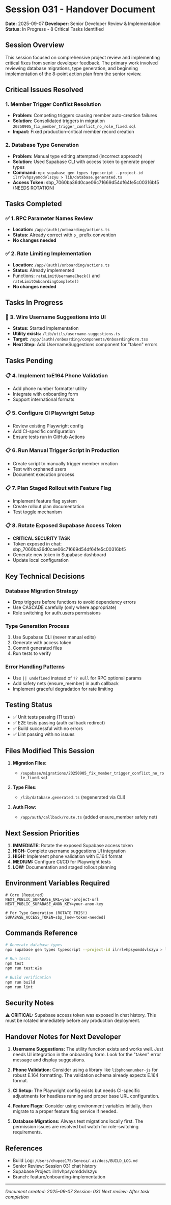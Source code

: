# Session 031 - Handover Document
**Date:** 2025-09-07
**Developer:** Senior Developer Review & Implementation
**Status:** In Progress - 8 Critical Tasks Identified

## Session Overview
This session focused on comprehensive project review and implementing critical fixes from senior developer feedback. The primary work involved reviewing database migrations, type generation, and beginning implementation of the 8-point action plan from the senior review.

## Critical Issues Resolved

### 1. Member Trigger Conflict Resolution
- **Problem:** Competing triggers causing member auto-creation failures
- **Solution:** Consolidated triggers in migration `20250905_fix_member_trigger_conflict_no_role_fixed.sql`
- **Impact:** Fixed production-critical member record creation

### 2. Database Type Generation
- **Problem:** Manual type editing attempted (incorrect approach)
- **Solution:** Used Supabase CLI with access token to generate proper types
- **Command:** `npx supabase gen types typescript --project-id ilrrlvhpsyomddvlszyu > lib/database.generated.ts`
- **Access Token:** sbp_7060ba36d0cae06c71669d54df64fe5c00316bf5 (NEEDS ROTATION)

## Tasks Completed

### ✅ 1. RPC Parameter Names Review
- **Location:** `/app/(auth)/onboarding/actions.ts`
- **Status:** Already correct with `p_` prefix convention
- **No changes needed**

### ✅ 2. Rate Limiting Implementation
- **Location:** `/app/(auth)/onboarding/actions.ts`
- **Status:** Already implemented
- Functions: `rateLimitUsernameCheck()` and `rateLimitOnboardingComplete()`
- **No changes needed**

## Tasks In Progress

### 🔄 3. Wire Username Suggestions into UI
- **Status:** Started implementation
- **Utility exists:** `/lib/utils/username-suggestions.ts`
- **Target:** `/app/(auth)/onboarding/components/OnboardingForm.tsx`
- **Next Step:** Add UsernameSuggestions component for "taken" errors

## Tasks Pending

### 📋 4. Implement toE164 Phone Validation
- Add phone number formatter utility
- Integrate with onboarding form
- Support international formats

### 📋 5. Configure CI Playwright Setup
- Review existing Playwright config
- Add CI-specific configuration
- Ensure tests run in GitHub Actions

### 📋 6. Run Manual Trigger Script in Production
- Create script to manually trigger member creation
- Test with orphaned users
- Document execution process

### 📋 7. Plan Staged Rollout with Feature Flag
- Implement feature flag system
- Create rollout plan documentation
- Test toggle mechanism

### 📋 8. Rotate Exposed Supabase Access Token
- **CRITICAL SECURITY TASK**
- Token exposed in chat: sbp_7060ba36d0cae06c71669d54df64fe5c00316bf5
- Generate new token in Supabase dashboard
- Update local configuration

## Key Technical Decisions

### Database Migration Strategy
- Drop triggers before functions to avoid dependency errors
- Use CASCADE carefully (only where appropriate)
- Role switching for auth.users permissions

### Type Generation Process
1. Use Supabase CLI (never manual edits)
2. Generate with access token
3. Commit generated files
4. Run tests to verify

### Error Handling Patterns
- Use `|| undefined` instead of `?? null` for RPC optional params
- Add safety nets (ensure_member) in auth callback
- Implement graceful degradation for rate limiting

## Testing Status
- ✅ Unit tests passing (11 tests)
- ✅ E2E tests passing (auth callback redirect)
- ✅ Build successful with no errors
- ✅ Lint passing with no issues

## Files Modified This Session

1. **Migration Files:**
   - `/supabase/migrations/20250905_fix_member_trigger_conflict_no_role_fixed.sql`

2. **Type Files:**
   - `/lib/database.generated.ts` (regenerated via CLI)

3. **Auth Flow:**
   - `/app/auth/callback/route.ts` (added ensure_member safety net)

## Next Session Priorities

1. **IMMEDIATE:** Rotate the exposed Supabase access token
2. **HIGH:** Complete username suggestions UI integration
3. **HIGH:** Implement phone validation with E.164 format
4. **MEDIUM:** Configure CI/CD for Playwright tests
5. **LOW:** Documentation and staged rollout planning

## Environment Variables Required
```env
# Core (Required)
NEXT_PUBLIC_SUPABASE_URL=your-project-url
NEXT_PUBLIC_SUPABASE_ANON_KEY=your-anon-key

# For Type Generation (ROTATE THIS!)
SUPABASE_ACCESS_TOKEN=sbp_[new-token-needed]
```

## Commands Reference
```bash
# Generate database types
npx supabase gen types typescript --project-id ilrrlvhpsyomddvlszyu > lib/database.generated.ts

# Run tests
npm test
npm run test:e2e

# Build verification
npm run build
npm run lint
```

## Security Notes
⚠️ **CRITICAL:** Supabase access token was exposed in chat history. This must be rotated immediately before any production deployment.

## Handover Notes for Next Developer

1. **Username Suggestions:** The utility function exists and works well. Just needs UI integration in the onboarding form. Look for the "taken" error message and display suggestions.

2. **Phone Validation:** Consider using a library like `libphonenumber-js` for robust E.164 formatting. The validation schema already expects E.164 format.

3. **CI Setup:** The Playwright config exists but needs CI-specific adjustments for headless running and proper base URL configuration.

4. **Feature Flags:** Consider using environment variables initially, then migrate to a proper feature flag service if needed.

5. **Database Migrations:** Always test migrations locally first. The permission issues are resolved but watch for role-switching requirements.

## References
- Build Log: `/Users/chupee175/Seneca/.ai/docs/BUILD_LOG.md`
- Senior Review: Session 031 chat history
- Supabase Project: ilrrlvhpsyomddvlszyu
- Branch: feature/onboarding-implementation

---
*Document created: 2025-09-07*
*Session: 031*
*Next review: After task completion*